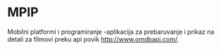 # MPIP
Mobilni platformi i programiranje
-aplikacija za prebaruvanje i prikaz na detali za filmovi preku api povik  http://www.omdbapi.com/. 
